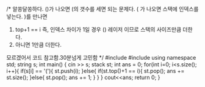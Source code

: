 /*
  알쏭달쏭하다.
  ()가 나오면 (의 갯수를 세면 되는 문제다.
  ( 가 나오면 스택에 인덱스를 넣는다. 
  )를 만나면
  1. top+1 == i 즉, 인덱스 차이가 1일 경우 () 레이저 이므로 스택의 사이즈만큼 더한다.
  2. 아니면 1만큼 더한다.
 
  모르겠어서 코드 참고함.30분넘게 고민함
*/
#include <iostream>
#include <stack>
using namespace std;
string s;
int main() {
	cin >> s;
	stack<int> st;
	int ans = 0;
	for(int i=0; i<s.size(); i++){
		if(s[i] == '('){
			st.push(i);
		}else{
			if(st.top()+1 == i){
				st.pop();
				ans += st.size();
			}else{
				st.pop();
				ans += 1;
			}
		}
	}
	cout<<ans;
	return 0;
}
